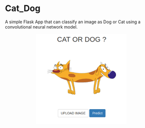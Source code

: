 # Cat_Dog

A simple Flask App that can classify an image as Dog or Cat using a convolutional neural network model.
&nbsp;
&nbsp;

<p align="center">
  <img width="300" height="300" src="static/img/home.png">
</p>

